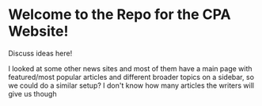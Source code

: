 # Welcome to the Repo for the CPA Website!

Discuss ideas here!

I looked at some other news sites and most of them have a main page with featured/most popular articles and different broader topics on a sidebar, so we could do a similar setup? I don't know how many articles the writers will give us though
